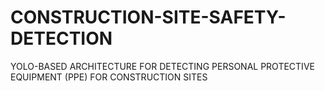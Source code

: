 # CONSTRUCTION-SITE-SAFETY-DETECTION
YOLO-BASED ARCHITECTURE FOR DETECTING PERSONAL PROTECTIVE EQUIPMENT (PPE) FOR CONSTRUCTION SITES
